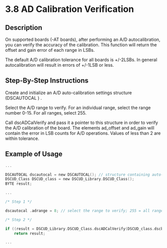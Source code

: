 # 3.8 AD Calibration Verification

## Description

On supported boards \(-AT boards\), after performing an A/D autocalibration, you can verify the accuracy of the calibration. This function will return the offset and gain error of each range in LSBs.

The default A/D calibration tolerance for all boards is +/-2LSBs. In general autocalibration will result in errors of +/-1LSB or less.

## Step-By-Step Instructions

Create and initialize an A/D auto-calibration settings structure \(DSCAUTOCAL \) .

Select the A/D range to verify. For an individual range, select the range number 0-15. For all ranges, select 255.

Call dscADCalVerify and pass it a pointer to this structure in order to verify the A/D calibration of the board. The elements ad\_offset and ad\_gain will contain the error in LSB counts for A/D operations. Values of less than 2 are within tolerance.

## Example of Usage

```c
... 

DSCAUTOCAL dscautocal = new DSCAUTOCAL(); // structure containing auto-calibration settings
DSCUD_Class DSCUD_class = new DSCUD_Library.DSCUD_Class();
BYTE result; 

... 

/* Step 1 */ 

dscautocal .adrange = 8; // select the range to verify; 255 = all ranges 

/* Step 2 */ 

if ((result = DSCUD_Library.DSCUD_Class.dscADCalVerify(DSCUD_class.dscb, ref dscautocal)) != DSCUD_class.DE_NONE)
    return result; 

...
```


